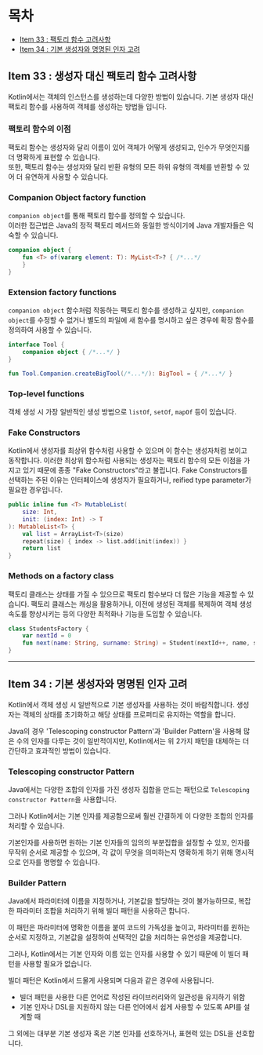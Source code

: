 # 목차

- [Item 33 : 팩토리 함수 고려사항](#item-33--생성자-대신-팩토리-함수-고려사항)
- [Item 34 : 기본 생성자와 명명된 인자 고려](#item-34--기본-생성자와-명명된-인자-고려)

## Item 33 : 생성자 대신 팩토리 함수 고려사항

Kotlin에서는 객체의 인스턴스를 생성하는데 다양한 방법이 있습니다. 기본 생성자 대신 팩토리 함수를 사용하여 객체를 생성하는 방법들 입니다.

### 팩토리 함수의 이점

팩토리 함수는 생성자와 달리 이름이 있어 객체가 어떻게 생성되고, 인수가 무엇인지를 더 명확하게 표현할 수 있습니다.  
또한, 팩토리 함수는 생성자와 달리 반환 유형의 모든 하위 유형의 객체를 반환할 수 있어 더 유연하게 사용할 수 있습니다.

### Companion Object factory function

`companion object`를 통해 팩토리 함수를 정의할 수 있습니다.   
이러한 접근법은 Java의 정적 팩토리 메서드와 동일한 방식이기에 Java 개발자들은 익숙할 수 있습니다.

```kotlin
companion object {
    fun <T> of(vararg element: T): MyList<T>? { /*...*/
    }
}
```

### Extension factory functions

`companion object` 함수처럼 작동하는 팩토리 함수를 생성하고 싶지만,
`companion object`를 수정할 수 없거나 별도의 파일에 새 함수를 명시하고 싶은 경우에 확장 함수를 정의하여 사용할 수 있습니다.

```kotlin
interface Tool {
    companion object { /*...*/ }
}

fun Tool.Companion.createBigTool(/*...*/): BigTool = { /*...*/ }
```

### Top-level functions

객체 생성 시 가장 일반적인 생성 방법으로 `listOf`, `setOf`, `mapOf` 등이 있습니다.

### Fake Constructors

Kotlin에서 생성자를 최상위 함수처럼 사용할 수 있으며 이 함수는 생성자처럼 보이고 동작합니다.
이러한 최상위 함수처럼 사용되는 생성자는 팩토리 함수의 모든 이점을 가지고 있기 때문에 종종 "Fake Constructors"라고 불립니다.
Fake Constructors를 선택하는 주된 이유는 인터페이스에 생성자가 필요하거나, reified type parameter가 필요한 경우입니다.

```kotlin
public inline fun <T> MutableList(
    size: Int,
    init: (index: Int) -> T
): MutableList<T> {
    val list = ArrayList<T>(size)
    repeat(size) { index -> list.add(init(index)) }
    return list
}
```

### Methods on a factory class

팩토리 클래스는 상태를 가질 수 있으므로 팩토리 함수보다 더 많은 기능을 제공할 수 있습니다.
팩토리 클래스는 캐싱을 활용하거나, 이전에 생성된 객체를 복제하여 객체 생성 속도를 향상시키는 등의 다양한 최적화나 기능을 도입할 수 있습니다.

```kotlin
class StudentsFactory {
    var nextId = 0
    fun next(name: String, surname: String) = Student(nextId++, name, surname)
}
```

---

## Item 34 : 기본 생성자와 명명된 인자 고려

Kotlin에서 객체 생성 시 일반적으로 기본 생성자를 사용하는 것이 바람직합니다.
생성자는 객체의 상태를 초기화하고 해당 상태를 프로퍼티로 유지하는 역할을 합니다.

Java의 경우 'Telescoping constructor Pattern'과 'Builder Pattern'을 사용해 많은 수의 인자를 다루는 것이 일반적이지만,
Kotlin에서는 위 2가지 패턴을 대체하는 더 간단하고 효과적인 방법이 있습니다.

### Telescoping constructor Pattern

Java에서는 다양한 조합의 인자를 가진 생성자 집합을 만드는 패턴으로 `Telescoping constructor Pattern`을 사용합니다.

그러나 Kotlin에서는 기본 인자를 제공함으로써 훨씬 간결하게 이 다양한 조합의 인자를 처리할 수 있습니다.

기본인자를 사용하면 원하는 기본 인자들의 임의의 부분집합을 설정할 수 있꼬, 인자를 무작위 순서로 제공할 수 있으며, 각 값이 무엇을 의미하는지 명확하게 하기 위해 명시적으로 인자를 명명할 수 있습니다.

### Builder Pattern

Java에서 파라미터에 이름을 지정하거나, 기본값을 할당하는 것이 불가능하므로, 복잡한 파라미터 조합을 처리하기 위해 빌더 패턴을 사용하곤 합니다.

이 패턴은 파라미터에 명확한 이름을 붙여 코드의 가독성을 높이고, 파라미터를 원하는 순서로 지정하고, 기본값을 설정하여 선택적인 값을 처리하는 유연성을 제공합니다.

그러나, Kotlin에서는 기본 인자와 이름 있는 인자를 사용할 수 있기 때문에 이 빌더 패턴을 사용할 필요가 없습니다.

빌더 패턴은 Kotlin에서 드물게 사용되며 다음과 같은 경우에 사용됩니다.

- 빌더 패턴을 사용한 다른 언어로 작성된 라이브러리와의 일관성을 유지하기 위함 
- 기본 인자나 DSL을 지원하지 않는 다른 언어에서 쉽게 사용할 수 있도록 API를 설계할 때

그 외에는 대부분 기본 생성자 혹은 기본 인자를 선호하거나, 표현력 있는 DSL을 선호합니다.